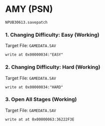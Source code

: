# AMY (PSN) 

`NPUB30613.savepatch`

### 1. Changing Difficulty: Easy (Working)

Target File: `GAMEDATA.SAV`

```
write at 0x00000034:"EASY"
```

### 2. Changing Difficulty: Hard (Working)

Target File: `GAMEDATA.SAV`

```
write at 0x00000034:"HARD"
```

### 3. Open All Stages (Working)

Target File: `GAMEDATA.SAV`

```
write at at 0x00000063:36222F3E
```

